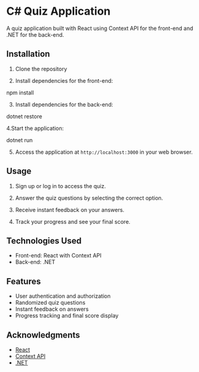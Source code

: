 # C# Quiz Application

A quiz application built with React using Context API for the front-end and .NET for the back-end.

## Installation

1. Clone the repository

2. Install dependencies for the front-end:

  npm install

3. Install dependencies for the back-end:

dotnet restore

4.Start the application:

dotnet run

5. Access the application at `http://localhost:3000` in your web browser.

## Usage

1. Sign up or log in to access the quiz.

2. Answer the quiz questions by selecting the correct option.

3. Receive instant feedback on your answers.

4. Track your progress and see your final score.

## Technologies Used

- Front-end: React with Context API
- Back-end: .NET

## Features

- User authentication and authorization
- Randomized quiz questions
- Instant feedback on answers
- Progress tracking and final score display

## Acknowledgments

- [React](https://reactjs.org/)
- [Context API](https://reactjs.org/docs/context.html)
- [.NET](https://dotnet.microsoft.com/)












